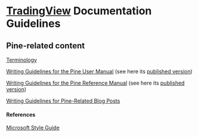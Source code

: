 # [TradingView](https://www.tradingview.com/) Documentation Guidelines



## Pine-related content

[Terminology](https://github.com/tradingview/documentation-guidelines/tree/main/PineTerminology)

[Writing Guidelines for the Pine User Manual](https://github.com/tradingview/documentation-guidelines/tree/main/PineUserManual) (see here its [published version](https://www.tradingview.com/pine-script-docs/en/v5/index.html))

[Writing Guidelines for the Pine Reference Manual](https://github.com/tradingview/documentation-guidelines/tree/main/PineReferenceManual) (see here its [published version](https://www.tradingview.com/pine-script-reference/v5/))

[Writing Guidelines for Pine-Related Blog Posts](https://github.com/tradingview/documentation-guidelines/tree/main/PineBlogPosts)



#### References
[Microsoft Style Guide](https://docs.microsoft.com/en-us/style-guide/welcome/)
